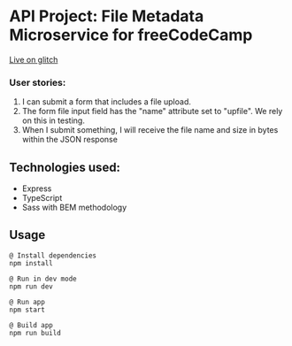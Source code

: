 # API Project: File Metadata Microservice for freeCodeCamp

[Live on glitch](https://sugary-lyrical-buttercup.glitch.me/)

### User stories:

1. I can submit a form that includes a file upload.
2. The form file input field has the "name" attribute set to "upfile". We rely on this in testing.
3. When I submit something, I will receive the file name and size in bytes within the JSON response

## Technologies used:

- Express
- TypeScript
- Sass with BEM methodology

## Usage

```
@ Install dependencies
npm install
```

```
@ Run in dev mode
npm run dev
```

```
@ Run app
npm start
```

```
@ Build app
npm run build
```
